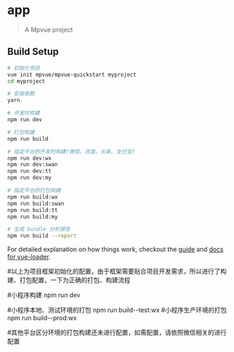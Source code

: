 # app

> A Mpvue project

## Build Setup

``` bash
# 初始化项目
vue init mpvue/mpvue-quickstart myproject
cd myproject

# 安装依赖
yarn

# 开发时构建
npm run dev

# 打包构建
npm run build

# 指定平台的开发时构建(微信、百度、头条、支付宝)
npm run dev:wx
npm run dev:swan
npm run dev:tt
npm run dev:my

# 指定平台的打包构建
npm run build:wx
npm run build:swan
npm run build:tt
npm run build:my

# 生成 bundle 分析报告
npm run build --report
```

For detailed explanation on how things work, checkout the [guide](http://vuejs-templates.github.io/webpack/) and [docs for vue-loader](http://vuejs.github.io/vue-loader).




#以上为项目框架初始化的配置，由于框架需要贴合项目开发需求，所以进行了构建、打包配置，一下为正确的打包、构建流程

#小程序构建
npm run dev

#小程序本地、测试环境的打包
npm run build--test:wx
#小程序生产环境的打包
npm run build--prod:wx


#其他平台区分环境的打包构建还未进行配置，如需配置，请依照微信相关的进行配置

